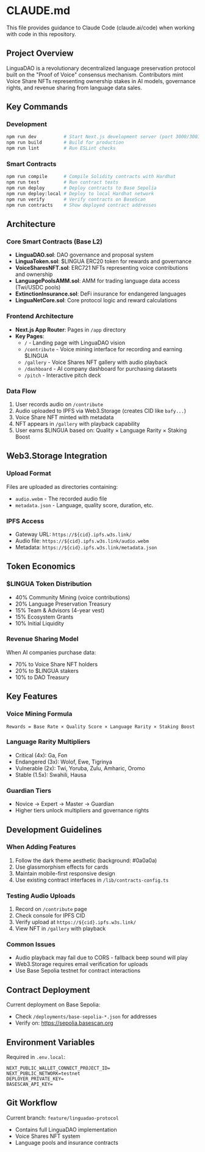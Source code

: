 # CLAUDE.md

This file provides guidance to Claude Code (claude.ai/code) when working with code in this repository.

## Project Overview

LinguaDAO is a revolutionary decentralized language preservation protocol built on the "Proof of Voice" consensus mechanism. Contributors mint Voice Share NFTs representing ownership stakes in AI models, governance rights, and revenue sharing from language data sales.

## Key Commands

### Development
```bash
npm run dev          # Start Next.js development server (port 3000/3001)
npm run build        # Build for production
npm run lint         # Run ESLint checks
```

### Smart Contracts
```bash
npm run compile      # Compile Solidity contracts with Hardhat
npm run test         # Run contract tests
npm run deploy       # Deploy contracts to Base Sepolia
npm run deploy:local # Deploy to local Hardhat network
npm run verify       # Verify contracts on BaseScan
npm run contracts    # Show deployed contract addresses
```

## Architecture

### Core Smart Contracts (Base L2)
- **LinguaDAO.sol**: DAO governance and proposal system
- **LinguaToken.sol**: $LINGUA ERC20 token for rewards and governance
- **VoiceSharesNFT.sol**: ERC721 NFTs representing voice contributions and ownership
- **LanguagePoolsAMM.sol**: AMM for trading language data access (Twi/USDC pools)
- **ExtinctionInsurance.sol**: DeFi insurance for endangered languages
- **LinguaNetCore.sol**: Core protocol logic and reward calculations

### Frontend Architecture
- **Next.js App Router**: Pages in `/app` directory
- **Key Pages**:
  - `/` - Landing page with LinguaDAO vision
  - `/contribute` - Voice mining interface for recording and earning $LINGUA
  - `/gallery` - Voice Shares NFT gallery with audio playback
  - `/dashboard` - AI company dashboard for purchasing datasets
  - `/pitch` - Interactive pitch deck

### Data Flow
1. User records audio on `/contribute`
2. Audio uploaded to IPFS via Web3.Storage (creates CID like `bafy...`)
3. Voice Share NFT minted with metadata
4. NFT appears in `/gallery` with playback capability
5. User earns $LINGUA based on: Quality × Language Rarity × Staking Boost

## Web3.Storage Integration

### Upload Format
Files are uploaded as directories containing:
- `audio.webm` - The recorded audio file
- `metadata.json` - Language, quality score, duration, etc.

### IPFS Access
- Gateway URL: `https://${cid}.ipfs.w3s.link/`
- Audio file: `https://${cid}.ipfs.w3s.link/audio.webm`
- Metadata: `https://${cid}.ipfs.w3s.link/metadata.json`

## Token Economics

### $LINGUA Token Distribution
- 40% Community Mining (voice contributions)
- 20% Language Preservation Treasury
- 15% Team & Advisors (4-year vest)
- 15% Ecosystem Grants
- 10% Initial Liquidity

### Revenue Sharing Model
When AI companies purchase data:
- 70% to Voice Share NFT holders
- 20% to $LINGUA stakers
- 10% to DAO Treasury

## Key Features

### Voice Mining Formula
```
Rewards = Base Rate × Quality Score × Language Rarity × Staking Boost
```

### Language Rarity Multipliers
- Critical (4x): Ga, Fon
- Endangered (3x): Wolof, Ewe, Tigrinya
- Vulnerable (2x): Twi, Yoruba, Zulu, Amharic, Oromo
- Stable (1.5x): Swahili, Hausa

### Guardian Tiers
- Novice → Expert → Master → Guardian
- Higher tiers unlock multipliers and governance rights

## Development Guidelines

### When Adding Features
1. Follow the dark theme aesthetic (background: #0a0a0a)
2. Use glassmorphism effects for cards
3. Maintain mobile-first responsive design
4. Use existing contract interfaces in `/lib/contracts-config.ts`

### Testing Audio Uploads
1. Record on `/contribute` page
2. Check console for IPFS CID
3. Verify upload at `https://${cid}.ipfs.w3s.link/`
4. View NFT in `/gallery` with playback

### Common Issues
- Audio playback may fail due to CORS - fallback beep sound will play
- Web3.Storage requires email verification for uploads
- Use Base Sepolia testnet for contract interactions

## Contract Deployment

Current deployment on Base Sepolia:
- Check `/deployments/base-sepolia-*.json` for addresses
- Verify on: https://sepolia.basescan.org

## Environment Variables

Required in `.env.local`:
```
NEXT_PUBLIC_WALLET_CONNECT_PROJECT_ID=
NEXT_PUBLIC_NETWORK=testnet
DEPLOYER_PRIVATE_KEY=
BASESCAN_API_KEY=
```

## Git Workflow

Current branch: `feature/linguadao-protocol`
- Contains full LinguaDAO implementation
- Voice Shares NFT system
- Language pools and insurance contracts